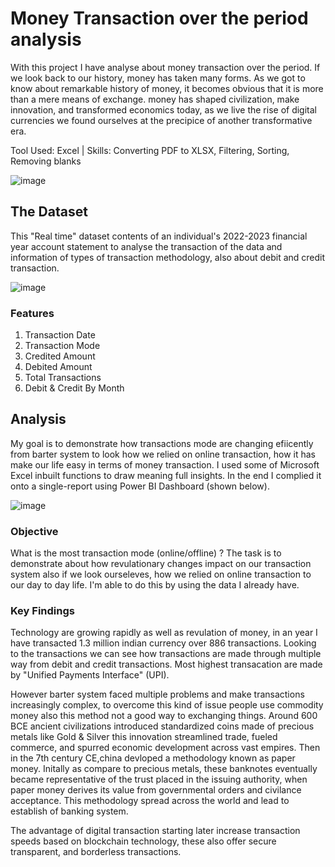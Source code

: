
# Money Transaction over the period analysis

With this project I have analyse about money transaction over the period. If we look back to our history, money has taken many forms. As we got to know about remarkable history of money, it becomes obvious that it is more than a mere means of exchange. money has shaped civilization, make innovation, and transformed economics today, as we live the rise of digital currencies we found ourselves at the precipice of another transformative era.

Tool Used: Excel | Skills: Converting PDF to XLSX, Filtering, Sorting, Removing blanks

![image](https://github.com/sjpradhan/PortfolioProjects/assets/104523422/09d15d1c-a501-4100-b7a9-8990e5cd1748)

## The Dataset

This "Real time" dataset contents of an individual's 2022-2023 financial year account statement to analyse the transaction of the data and information of types of transaction methodology, also about debit and credit transaction.

![image](https://github.com/sjpradhan/Portfolio-Projects/assets/104523422/aed69632-3af1-4dbf-b04c-98291c22eeb6)

### Features
1. Transaction Date
2. Transaction Mode
3. Credited Amount
4. Debited Amount
5. Total Transactions
6. Debit & Credit By Month

## Analysis

My goal is to demonstrate how transactions mode are changing efiicently from barter system to look how we relied on online transaction, how it has make our life easy in terms of  money transaction. I used some of Microsoft Excel inbuilt functions to draw meaning full insights.
 In the end I complied it onto a single-report using Power BI Dashboard (shown below).

![image](https://github.com/sjpradhan/PortfolioProjects/assets/104523422/917e8ddb-e063-4a28-99f4-9f648201d11e)

### Objective

What is the most transaction mode (online/offline) ? The task is to demonstrate about how revulationary changes impact on our transaction system also if we look ourseleves, how we relied on online transaction to our day to day life. I'm able to do this by using the data I already have.


### Key Findings

Technology are growing rapidly as well as revulation of money, in an year I have transacted 1.3 million indian currency over 886 transactions. Looking to the transactions we can see how transactions are made through multiple way from debit and credit transactions. Most highest transacation are made by "Unified Payments Interface" (UPI).

However barter system faced multiple problems and make transactions increasingly complex, to overcome this kind of issue people use commodity money also this method not a good way to exchanging things. Around 600 BCE ancient civilizations introduced standardized coins made of precious metals like Gold & Silver this innovation streamlined trade, fueled commerce, and spurred economic development across vast empires. Then in the 7th century CE,china devloped a methodology known as paper money. Initally as compare to precious metals, these banknotes eventually became representative of the trust placed in the issuing authority, when paper money derives its value from governmental orders and civilance acceptance. This methodology spread across the world and lead to establish of banking system.

The advantage of digital transaction starting later increase transaction speeds based on blockchain technology, these also offer secure transparent, and borderless transactions.
